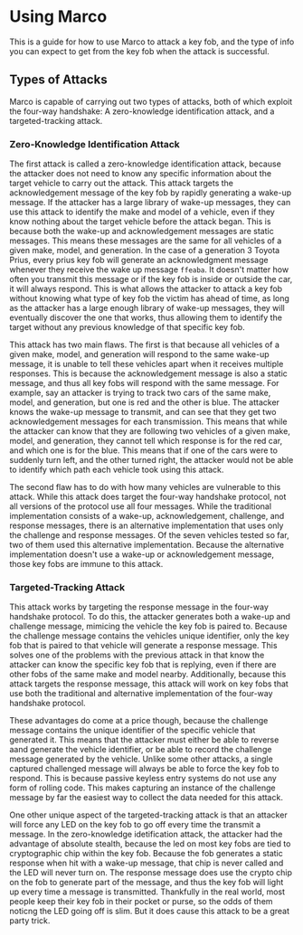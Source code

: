 # Using Marco

This is a guide for how to use Marco to attack a key fob, and the type of info you can expect to get from the key fob when the attack is successful.  

## Types of Attacks

Marco is capable of carrying out two types of attacks, both of which exploit the four-way handshake: A zero-knowledge identification attack, and a targeted-tracking attack.  

### Zero-Knowledge Identification Attack

The first attack is called a zero-knowledge identification attack, because the attacker does not need to know any specific information about the target vehicle to carry out the attack.  This attack targets the acknowledgement message of the key fob by rapidly generating a wake-up message.  If the attacker has a large library of wake-up messages, they can use this attack to identify the make and model of a vehicle, even if they know nothing about the target vehicle before the attack began.  This is because both the wake-up and acknowledgement messages are static messages.  This means these messages are the same for all vehicles of a given make, model, and generation.  In the case of a generation 3 Toyota Prius, every prius key fob will generate an acknowledgment message whenever they receive the wake up message `ffeaba`.  It doesn't matter how often you transmit this message or if the key fob is inside or outside the car, it will always respond.  This is what allows the attacker to attack a key fob without knowing what type of key fob the victim has ahead of time, as long as the attacker has a large enough library of wake-up messages, they will eventually discover the one that works, thus allowing them to identify the target without any previous knowledge of that specific key fob.  

This attack has two main flaws.  The first is that because all vehicles of a given make, model, and generation will respond to the same wake-up message, it is unable to tell these vehicles apart when it receives multiple responses.  This is because the acknowledgement message is also a static message, and thus all key fobs will respond with the same message.  For example, say an attacker is trying to track two cars of the same make, model, and generation, but one is red and the other is blue.  The attacker knows the wake-up message to transmit, and can see that they get two acknowledgement messages for each transmission.  This means that while the attacker can know that they are following two vehicles of a given make, model, and generation, they cannot tell which response is for the red car, and which one is for the blue.  This means that if one of the cars were to suddenly turn left, and the other turned right, the attacker would not be able to identify which path each vehicle took using this attack.  

The second flaw has to do with how many vehicles are vulnerable to this attack.  While this attack does target the four-way handshake protocol, not all versions of the protocol use all four messages.  While the traditional implementation consists of a wake-up, acknowledgement, challenge, and response messages, there is an alternative implementation that uses only the challenge and response messages.  Of the seven vehicles tested so far, two of them used this alternative implementation.  Because the alternative implementation doesn't use a wake-up or acknowledgement message, those key fobs are immune to this attack.  

### Targeted-Tracking Attack

This attack works by targeting the response message in the four-way handshake protocol.  To do this, the attacker generates both a wake-up and challenge message, mimicing the vehicle the key fob is paired to.  Because the challenge message contains the vehicles unique identifier, only the key fob that is paired to that vehicle will generate a response message.  This solves one of the problems with the previous attack in that know the attacker can know the specific key fob that is replying, even if there are other fobs of the same make and model nearby.  Additionally, because this attack targets the response message, this attack will work on key fobs that use both the traditional and alternative implementation of the four-way handshake protocol.  

These advantages do come at a price though, because the challenge message contains the unique identifier of the specific vehicle that generated it.  This means that the attacker must either be able to reverse aand generate  the vehicle identifier, or be able to record the challenge message generated by the vehicle.  Unlike some other attacks, a single captured challenged message will always be able to force the key fob to respond.  This is because passive keyless entry systems do not use any form of rolling code.  This makes capturing an instance of the challenge message by far the easiest way to collect the data needed for this attack.  

One other unique aspect of the targeted-tracking attack is that an attacker will force any LED on the key fob to go off every time the transmit a message.  In the zero-knowledge idetification attack, the attacker had the advantage of absolute stealth, because the led on most key fobs are tied to cryptographic chip within the key fob.  Because the fob generates a static response when hit with a wake-up message, that chip is never called and the LED will never turn on.  The response message does use the crypto chip on the fob to generate part of the message, and thus the key fob will light up every time a message is transmitted.  Thankfully in the real world, most people keep their key fob in their pocket or purse, so the odds of them noticng the LED going off is slim.  But it does cause this attack to be a great party trick.  